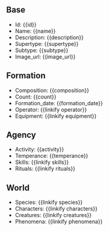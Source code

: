 ## Base
- <span class="text-field" data-tooltip="Text">Id</span>: {{id}}
- <span class="text-field" data-tooltip="Text">Name</span>: {{name}}
- <span class="text-field" data-tooltip="Text">Description</span>: {{description}}
- <span class="text-field" data-tooltip="Text">Supertype</span>: {{supertype}}
- <span class="text-field" data-tooltip="Text">Subtype</span>: {{subtype}}
- <span class="text-field" data-tooltip="Text">Image_url</span>: {{image_url}}

## Formation
- <span class="string" data-tooltip="Text">Composition</span>: {{composition}}
- <span class="integer" data-tooltip="Number, max: 0">Count</span>: {{count}}
- <span class="integer" data-tooltip="Number, max: 0">Formation_date</span>: {{formation_date}}
- <span class="link-field" data-tooltip="Single Institution">Operator</span>: {{linkify operator}}
- <span class="multi-link-field" data-tooltip="Multi Construct">Equipment</span>: {{linkify equipment}}

## Agency
- <span class="string" data-tooltip="Text">Activity</span>: {{activity}}
- <span class="string" data-tooltip="Text">Temperance</span>: {{temperance}}
- <span class="multi-link-field" data-tooltip="Multi Ability">Skills</span>: {{linkify skills}}
- <span class="multi-link-field" data-tooltip="Multi Construct">Rituals</span>: {{linkify rituals}}

## World
- <span class="multi-link-field" data-tooltip="Multi Species">Species</span>: {{linkify species}}
- <span class="multi-link-field" data-tooltip="Multi Character">Characters</span>: {{linkify characters}}
- <span class="multi-link-field" data-tooltip="Multi Creature">Creatures</span>: {{linkify creatures}}
- <span class="multi-link-field" data-tooltip="Multi Phenomenon">Phenomena</span>: {{linkify phenomena}}

